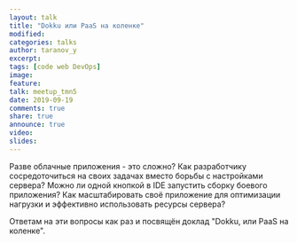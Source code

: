 ```yaml
---
layout: talk
title: "Dokku или PaaS на коленке"
modified:
categories: talks
author: taranov_y
excerpt:
tags: [code web DevOps]
image:
feature:
talk: meetup_tmn5
date: 2019-09-19
comments: true
share: true
announce: true
video: 
slides: 
---
```


Разве облачные приложения - это сложно?
Как разработчику сосредоточиться на своих задачах вместо борьбы с настройками сервера?
Можно ли одной кнопкой в IDE запустить сборку боевого приложения?
Как масштабировать своё приложение для оптимизации нагрузки и эффективно использовать ресурсы сервера?

Ответам на эти вопросы как раз и посвящён доклад "Dokku, или PaaS на коленке".